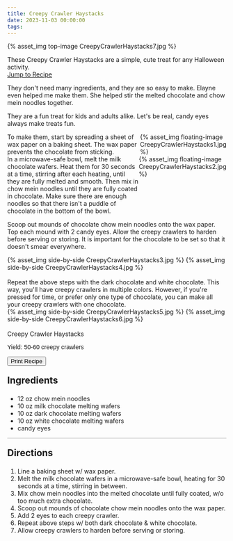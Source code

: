 ```yaml
---
title: Creepy Crawler Haystacks
date: 2023-11-03 00:00:00
tags:
---
```


{% asset_img top-image CreepyCrawlerHaystacks7.jpg %}
<div class="post-body">
These Creepy Crawler Haystacks are a simple, cute treat for any Halloween activity. 

<br>
<!--more-->

<a class="jump-to-recipe-btn" href="#recipejump"> 
    Jump to Recipe
</a>

They don't need many ingredients, and they are so easy to make. Elayne even helped me make them. She helped stir the melted chocolate and chow mein noodles together. 

They are a fun treat for kids and adults alike. Let's be real, candy eyes always make treats fun. 

<div style="display:flex;">
To make them, start by spreading a sheet of wax paper on a baking sheet. The wax paper prevents the chocolate from sticking. 
<div>
    {% asset_img floating-image CreepyCrawlerHaystacks1.jpg %}
</div>
</div>

<div style="display:flex;">
In a microwave-safe bowl, melt the milk chocolate wafers. Heat them for 30 seconds at a time, stirring after each heating, until they are fully melted and smooth. Then mix in chow mein noodles until they are fully coated in chocolate. Make sure there are enough noodles so that there isn't a puddle of chocolate in the bottom of the bowl. 
<div>
    {% asset_img floating-image CreepyCrawlerHaystacks2.jpg %}
</div>
</div>


Scoop out mounds of chocolate chow mein noodles onto the wax paper. Top each mound with 2 candy eyes. Allow the creepy crawlers to harden before serving or storing. It is important for the chocolate to be set so that it doesn't smear everywhere. 
<div style="display:flex;">
    {% asset_img side-by-side CreepyCrawlerHaystacks3.jpg %}
    {% asset_img side-by-side CreepyCrawlerHaystacks4.jpg %}
</div>

<br>
Repeat the above steps with the dark chocolate and white chocolate. This way, you'll have creepy crawlers in multiple colors. However, if you're pressed for time, or prefer only one type of chocolate, you can make all your creepy crawlers with one chocolate. 
<div style="display:flex;">
    {% asset_img side-by-side CreepyCrawlerHaystacks5.jpg %}
    {% asset_img side-by-side CreepyCrawlerHaystacks6.jpg %}
</div>

<br>
</div>

<div id="recipejump"></div>
<div id="recipe">
    <div class="recipe-box">
        <div class="recipe-title-box">
            <div>
                <div class="recipe-title-box-title">
                    <div class="recipe-title-box-header">Creepy Crawler Haystacks</div>
                </div>
                <p class="recipe-title-box-title" style="font-family: Arial;">Yield: 50-60 creepy crawlers</p>
            </div>
            <!-- {% asset_img recipe-title-box-img CreepyCrawlerHaystacks7.jpg %} -->
            <button class="print-recipe"
                    type="button"
                    onclick="printDIV('recipe')" >
                Print Recipe
            </button>
        </div>
        <p style="font-size:150%;"><b>Ingredients</b></p>
        <ul class="post-body">
                <li>12 oz chow mein noodles</li>
                <li>10 oz milk chocolate melting wafers</li>
                <li>10 oz dark chocolate melting wafers</li>
                <li>10 oz white chocolate melting wafers</li>
                <li>candy eyes</li>
        </ul>
        <hr style="height:1px;background-color:rgb(189, 189, 189) ">
        <p style="font-size:150%;"><b>Directions</b></p>
        <ol class="post-body">
            <li>Line a baking sheet w/ wax paper.</li>
            <li>Melt the milk chocolate wafers in a microwave-safe bowl, heating for 30 seconds at a time, stirring in between.</li>
            <li>Mix chow mein noodles into the melted chocolate until fully coated, w/o too much extra chocolate.</li>
            <li>Scoop out mounds of chocolate chow mein noodles onto the wax paper.</li>
            <li>Add 2 eyes to each creepy crawler.</li>
            <li>Repeat above steps w/ both dark chocolate & white chocolate.</li>
            <li>Allow creepy crawlers to harden before serving or storing.</li>
        </ol> 
    </div>
</div>

<br>
